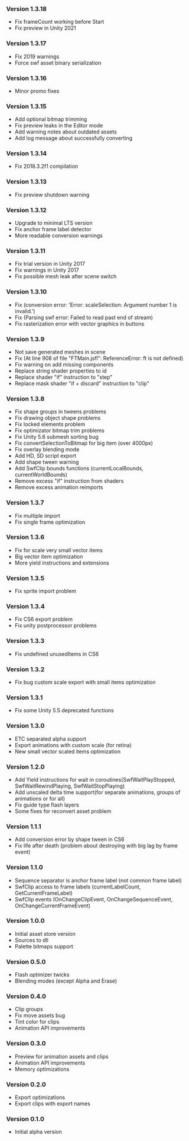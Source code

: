 ### Version 1.3.18
* Fix frameCount working before Start
* Fix preview in Unity 2021

### Version 1.3.17
* Fix 2019 warnings
* Force swf asset binary serialization

### Version 1.3.16
* Minor promo fixes

### Version 1.3.15
* Add optional bitmap trimming
* Fix preview leaks in the Editor mode
* Add warning notes about outdated assets
* Add log message about successfully converting

### Version 1.3.14
* Fix 2018.3.2f1 compilation

### Version 1.3.13
* Fix preview shutdown warning

### Version 1.3.12
* Upgrade to minimal LTS version
* Fix anchor frame label detector
* More readable conversion warnings

### Version 1.3.11
* Fix trial version in Unity 2017
* Fix warnings in Unity 2017
* Fix possible mesh leak after scene switch

### Version 1.3.10
* Fix (conversion error: 'Error: scaleSelection: Argument number 1 is invalid.')
* Fix (Parsing swf error: Failed to read past end of stream)
* Fix rasterization error with vector graphics in buttons

### Version 1.3.9
* Not save generated meshes in scene
* Fix (At line 908 of file "FTMain.jsfl": ReferenceError: ft is not defined)
* Fix warning on add missing components
* Replace string shader properties to id
* Replace shader "if" instruction to "step"
* Replace mask shader "if + discard" instruction to "clip"

### Version 1.3.8
* Fix shape groups in tweens problems
* Fix drawing object shape problems
* Fix locked elements problem
* Fix optimizator bitmap trim problems
* Fix Unity 5.6 submesh sorting bug
* Fix convertSelectionToBitmap for big item (over 4000px)
* Fix overlay blending mode
* Add HD, SD script export
* Add shape tween warning
* Add SwfClip bounds functions (currentLocalBounds, currentWorldBounds)
* Remove excess "if" instruction from shaders
* Remove excess animation reimports

### Version 1.3.7
* Fix multiple import
* Fix single frame optimization

### Version 1.3.6
* Fix for scale very small vector items
* Big vector item optimization
* More yield instructions and extensions

### Version 1.3.5
* Fix sprite import problem

### Version 1.3.4
* Fix CS6 export problem
* Fix unity postprocessor problems

### Version 1.3.3
* Fix undefined unusedItems in CS6

### Version 1.3.2
* Fix bug custom scale export with small items optimization

### Version 1.3.1
* Fix some Unity 5.5 deprecated functions

### Version 1.3.0
* ETC separated alpha support
* Export animations with custom scale (for retina)
* New small vector scaled items optimization

### Version 1.2.0
* Add Yield instructions for wait in coroutines(SwfWaitPlayStopped, SwfWaitRewindPlaying, SwfWaitStopPlaying)
* Add unscaled delta time support(for separate animations, groups of animations or for all)
* Fix guide type flash layers
* Some fixes for reconvert asset problem

### Version 1.1.1
* Add conversion error by shape tween in CS6
* Fix life after death (problem about destroying with big lag by frame event)

### Version 1.1.0
* Sequence separator is anchor frame label (not common frame label)
* SwfClip access to frame labels (currentLabelCount, GetCurrentFrameLabel)
* SwfClip events (OnChangeClipEvent, OnChangeSequenceEvent, OnChangeCurrentFrameEvent)

### Version 1.0.0
* Initial asset store version
* Sources to dll
* Palette bitmaps support

### Version 0.5.0
* Flash optimizer twicks
* Blending modes (except Alpha and Erase)

### Version 0.4.0
* Clip groups
* Fix move assets bug
* Tint color for clips
* Animation API improvements

### Version 0.3.0
* Preview for animation assets and clips
* Animation API improvements
* Memory optimizations

### Version 0.2.0
* Export optimizations
* Export clips with export names

### Version 0.1.0
* Initial alpha version
